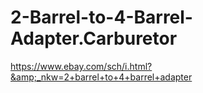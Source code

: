 # 2-Barrel-to-4-Barrel-Adapter.Carburetor
https://www.ebay.com/sch/i.html?&amp;_nkw=2+barrel+to+4+barrel+adapter
